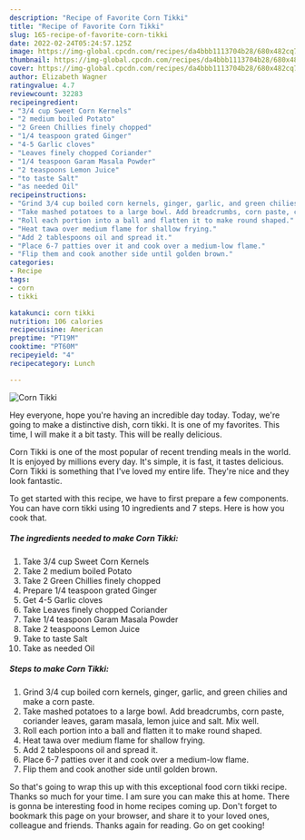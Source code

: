 ```yaml
---
description: "Recipe of Favorite Corn Tikki"
title: "Recipe of Favorite Corn Tikki"
slug: 165-recipe-of-favorite-corn-tikki
date: 2022-02-24T05:24:57.125Z
image: https://img-global.cpcdn.com/recipes/da4bbb1113704b28/680x482cq70/corn-tikki-recipe-main-photo.jpg
thumbnail: https://img-global.cpcdn.com/recipes/da4bbb1113704b28/680x482cq70/corn-tikki-recipe-main-photo.jpg
cover: https://img-global.cpcdn.com/recipes/da4bbb1113704b28/680x482cq70/corn-tikki-recipe-main-photo.jpg
author: Elizabeth Wagner
ratingvalue: 4.7
reviewcount: 32283
recipeingredient:
- "3/4 cup Sweet Corn Kernels"
- "2 medium boiled Potato"
- "2 Green Chillies finely chopped"
- "1/4 teaspoon grated Ginger"
- "4-5 Garlic cloves"
- "Leaves finely chopped Coriander"
- "1/4 teaspoon Garam Masala Powder"
- "2 teaspoons Lemon Juice"
- "to taste Salt"
- "as needed Oil"
recipeinstructions:
- "Grind 3/4 cup boiled corn kernels, ginger, garlic, and green chilies and make a corn paste."
- "Take mashed potatoes to a large bowl. Add breadcrumbs, corn paste, coriander leaves, garam masala, lemon juice and salt. Mix well."
- "Roll each portion into a ball and flatten it to make round shaped."
- "Heat tawa over medium flame for shallow frying."
- "Add 2 tablespoons oil and spread it."
- "Place 6-7 patties over it and cook over a medium-low flame."
- "Flip them and cook another side until golden brown."
categories:
- Recipe
tags:
- corn
- tikki

katakunci: corn tikki 
nutrition: 106 calories
recipecuisine: American
preptime: "PT19M"
cooktime: "PT60M"
recipeyield: "4"
recipecategory: Lunch

---
```



![Corn Tikki](https://img-global.cpcdn.com/recipes/da4bbb1113704b28/680x482cq70/corn-tikki-recipe-main-photo.jpg)

Hey everyone, hope you're having an incredible day today. Today, we're going to make a distinctive dish, corn tikki. It is one of my favorites. This time, I will make it a bit tasty. This will be really delicious.



Corn Tikki is one of the most popular of recent trending meals in the world. It is enjoyed by millions every day. It's simple, it is fast, it tastes delicious. Corn Tikki is something that I've loved my entire life. They're nice and they look fantastic.


To get started with this recipe, we have to first prepare a few components. You can have corn tikki using 10 ingredients and 7 steps. Here is how you cook that.

<!--inarticleads1-->

##### The ingredients needed to make Corn Tikki:

1. Take 3/4 cup Sweet Corn Kernels
1. Take 2 medium boiled Potato
1. Take 2 Green Chillies finely chopped
1. Prepare 1/4 teaspoon grated Ginger
1. Get 4-5 Garlic cloves
1. Take Leaves finely chopped Coriander
1. Take 1/4 teaspoon Garam Masala Powder
1. Take 2 teaspoons Lemon Juice
1. Take to taste Salt
1. Take as needed Oil




<!--inarticleads2-->

##### Steps to make Corn Tikki:

1. Grind 3/4 cup boiled corn kernels, ginger, garlic, and green chilies and make a corn paste.
1. Take mashed potatoes to a large bowl. Add breadcrumbs, corn paste, coriander leaves, garam masala, lemon juice and salt. Mix well.
1. Roll each portion into a ball and flatten it to make round shaped.
1. Heat tawa over medium flame for shallow frying.
1. Add 2 tablespoons oil and spread it.
1. Place 6-7 patties over it and cook over a medium-low flame.
1. Flip them and cook another side until golden brown.




So that's going to wrap this up with this exceptional food corn tikki recipe. Thanks so much for your time. I am sure you can make this at home. There is gonna be interesting food in home recipes coming up. Don't forget to bookmark this page on your browser, and share it to your loved ones, colleague and friends. Thanks again for reading. Go on get cooking!
